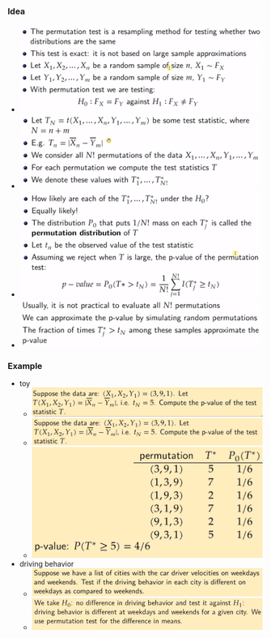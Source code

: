### Idea
+ ![](Pasted%20image%2020230115143420.png)
+ ![](Pasted%20image%2020230115143531.png)
+ ![](Pasted%20image%2020230115143658.png)
+ ![](Pasted%20image%2020230115144057.png)

### Example
+  toy
	+ ![](Pasted%20image%2020230115143816.png)
	+ ![](Pasted%20image%2020230115144010.png)
	+ ![](Pasted%20image%2020230115144018.png)
+ driving behavior
	+ ![](Pasted%20image%2020230115144257.png)
	+ ![](Pasted%20image%2020230115144327.png)
